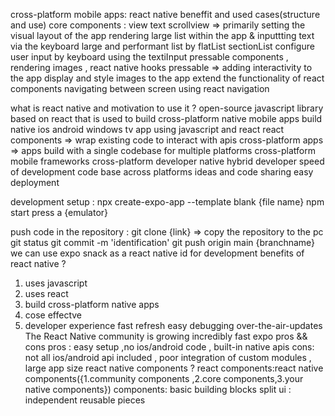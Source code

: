 cross-platform mobile apps:
react native beneffit and used cases(structure and use)
core components : view text scrollview => primarily setting the visual layout of the app
rendering large list within the app & inputtting text via the keyboard
large and performant list by flatList sectionList
configure user input by keyboard using the textiInput
pressable components , rendering images , react native hooks
pressable => adding interactivity to the app
display and style images to the app
extend the functionality of react components
navigating between screen using react navigation

what is react native and motivation to use it ?
open-source javascript library based on react that is used to build cross-platform native mobile apps
build native ios android windows tv app using javascript and react
react components => wrap existing code to interact with apis
cross-platform apps => apps build with a single codebase for multiple platforms
cross-platform mobile frameworks
cross-platform developer
native
hybrid developer
speed of development
code base across platforms
ideas and code sharing
easy deployment

development setup :
npx create-expo-app --template blank {file name}
npm start
press a {emulator}

push code in the repository :
git clone {link} => copy the repository to the pc
git status
git commit -m 'identification'
git push origin main {branchname}
we can use expo snack as a react native id for development
benefits of react native ?

1. uses javascript
2. uses react
3. build cross-platform native apps
4. cose effectve
5. developer experience
   fast refresh
   easy debugging
   over-the-air-updates
   The React Native community is growing incredibly fast
   expo pros && cons
   pros : easy setup ,no ios/android code , built-in native apis
   cons: not all ios/android api included , poor integration of custom modules , large app size
   react native components ?
   react components:react native components({1.community components ,2.core components,3.your native components})
   components: basic building blocks
   split ui :  independent reusable  pieces
